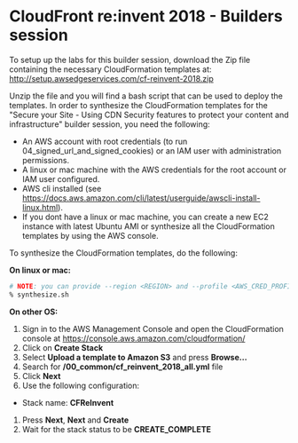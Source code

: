 
# CloudFront re:invent 2018 - Builders session

To setup up the labs for this builder session, download the Zip file containing the necessary CloudFormation templates at: http://setup.awsedgeservices.com/cf-reinvent-2018.zip

Unzip the file and you will find a bash script that can be used to deploy the templates. In order to synthesize the CloudFormation templates for the "Secure your Site - Using CDN Security features to protect your content and infrastructure" builder session, you need the following:

* An AWS account with root credentials (to run 04_signed_url_and_signed_cookies) or an IAM user with administration permissions.
* A linux or mac machine with the AWS credentials for the root account or IAM user configured.
* AWS cli installed (see https://docs.aws.amazon.com/cli/latest/userguide/awscli-install-linux.html).
* If you dont have a linux or mac machine, you can create a new EC2 instance with latest Ubuntu AMI or synthesize all the CloudFormation templates by using the AWS console.

To synthesize the CloudFormation templates, do the following:

**On linux or mac:**

```bash
# NOTE: you can provide --region <REGION> and --profile <AWS_CRED_PROFILE> if needed.
% synthesize.sh
```

**On other OS:**
1. Sign in to the AWS Management Console and open the CloudFormation console at https://console.aws.amazon.com/cloudformation/
1. Click on **Create Stack**
1. Select **Upload a template to Amazon S3** and press **Browse...**
1. Search for **<path>/00_common/cf_reinvent_2018_all.yml** file
1. Click **Next**
1. Use the following configuration:
 * Stack name: **CFReInvent**
1. Press **Next**, **Next** and **Create**
1. Wait for the stack status to be **CREATE_COMPLETE**
